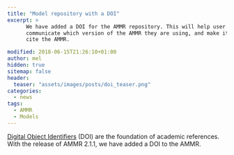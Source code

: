 ```yaml
---
title: "Model repository with a DOI"
excerpt: >
      We have added a DOI for the AMMR repository. This will help user users 
      communicate which version of the AMMR they are using, and make it easy to 
      cite the AMMR. 

modified: 2018-06-15T21:26:10+01:00
author: mel
hidden: true
sitemap: false
header:
  teaser: "assets/images/posts/doi_teaser.png"
categories:
  - news
tags: 
  - AMMR
  - Models
---
```


[Digital Object Identifiers](https://en.wikipedia.org/wiki/Digital_object_identifier) (DOI) are
the foundation of academic references. With the release of AMMR 2.1.1, we have
added a DOI to the AMMR.

